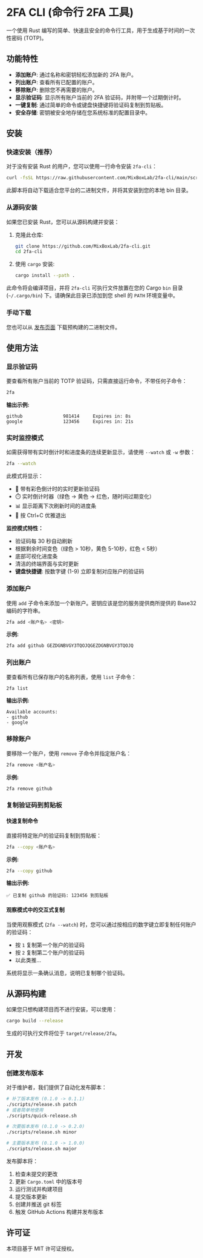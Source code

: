 # 2FA CLI (命令行 2FA 工具)

一个使用 Rust 编写的简单、快速且安全的命令行工具，用于生成基于时间的一次性密码 (TOTP)。

## 功能特性

- **添加账户**: 通过名称和密钥轻松添加新的 2FA 账户。
- **列出账户**: 查看所有已配置的账户。
- **移除账户**: 删除您不再需要的账户。
- **显示验证码**: 显示所有账户当前的 2FA 验证码，并附带一个过期倒计时。
- **一键复制**: 通过简单的命令或键盘快捷键将验证码复制到剪贴板。
- **安全存储**: 密钥被安全地存储在您系统标准的配置目录中。

## 安装

### 快速安装（推荐）

对于没有安装 Rust 的用户，您可以使用一行命令安装 `2fa-cli`：

```sh
curl -fsSL https://raw.githubusercontent.com/MixBoxLab/2fa-cli/main/scripts/install.sh | sh
```

此脚本将自动下载适合您平台的二进制文件，并将其安装到您的本地 bin 目录。

### 从源码安装

如果您已安装 Rust，您可以从源码构建并安装：

1.  克隆此仓库:
    ```sh
    git clone https://github.com/MixBoxLab/2fa-cli.git
    cd 2fa-cli
    ```

2.  使用 `cargo` 安装:
    ```sh
    cargo install --path .
    ```

此命令将会编译项目，并将 `2fa-cli` 可执行文件放置在您的 Cargo `bin` 目录 (`~/.cargo/bin`) 下。请确保此目录已添加到您 shell 的 `PATH` 环境变量中。

### 手动下载

您也可以从 [发布页面](https://github.com/MixBoxLab/2fa-cli/releases) 下载预构建的二进制文件。

## 使用方法

### 显示验证码

要查看所有账户当前的 TOTP 验证码，只需直接运行命令，不带任何子命令：

```sh
2fa
```

**输出示例:**

```
github               981414     Expires in: 8s
google               123456     Expires in: 21s
```

### 实时监控模式

如需获得带有实时倒计时和进度条的连续更新显示，请使用 `--watch` 或 `-w` 参数：

```sh
2fa --watch
```

此模式将显示：
- 🔑 带有彩色倒计时的实时更新验证码
- ⏱️ 实时倒计时器（绿色 → 黄色 → 红色，随时间过期变化）
- 📊 显示距离下次刷新时间的进度条
- 🎯 按 Ctrl+C 优雅退出

**监控模式特性：**
- 验证码每 30 秒自动刷新
- 根据剩余时间变色（绿色 > 10秒，黄色 5-10秒，红色 < 5秒）
- 底部可视化进度条
- 清洁的终端界面与实时更新
- **键盘快捷键**: 按数字键 (1-9) 立即复制对应账户的验证码

### 添加账户

使用 `add` 子命令来添加一个新账户。密钥应该是您的服务提供商所提供的 Base32 编码的字符串。

```sh
2fa add <账户名> <密钥>
```

**示例:**

```sh
2fa add github GEZDGNBVGY3TQOJQGEZDGNBVGY3TQOJQ
```

### 列出账户

要查看所有已保存账户的名称列表，使用 `list` 子命令：

```sh
2fa list
```

**输出示例:**

```
Available accounts:
- github
- google
```

### 移除账户

要移除一个账户，使用 `remove` 子命令并指定账户名：

```sh
2fa remove <账户名>
```

**示例:**

```sh
2fa remove github
```

### 复制验证码到剪贴板

#### 快速复制命令

直接将特定账户的验证码复制到剪贴板：

```sh
2fa --copy <账户名>
```

**示例:**

```sh
2fa --copy github
```

**输出示例:**

```
✅ 已复制 github 的验证码: 123456 到剪贴板
```

#### 观察模式中的交互式复制

当使用观察模式 (`2fa --watch`) 时，您可以通过按相应的数字键立即复制任何账户的验证码：

- 按 `1` 复制第一个账户的验证码
- 按 `2` 复制第二个账户的验证码
- 以此类推...

系统将显示一条确认消息，说明已复制哪个验证码。

## 从源码构建

如果您只想构建项目而不进行安装，可以使用：

```sh
cargo build --release
```

生成的可执行文件将位于 `target/release/2fa`。

## 开发

### 创建发布版本

对于维护者，我们提供了自动化发布脚本：

```sh
# 补丁版本发布 (0.1.0 -> 0.1.1)
./scripts/release.sh patch
# 或者简单地使用
./scripts/quick-release.sh

# 次要版本发布 (0.1.0 -> 0.2.0)
./scripts/release.sh minor

# 主要版本发布 (0.1.0 -> 1.0.0)
./scripts/release.sh major
```

发布脚本将：
1. 检查未提交的更改
2. 更新 `Cargo.toml` 中的版本号
3. 运行测试并构建项目
4. 提交版本更新
5. 创建并推送 git 标签
6. 触发 GitHub Actions 构建并发布版本

## 许可证

本项目基于 MIT 许可证授权。
